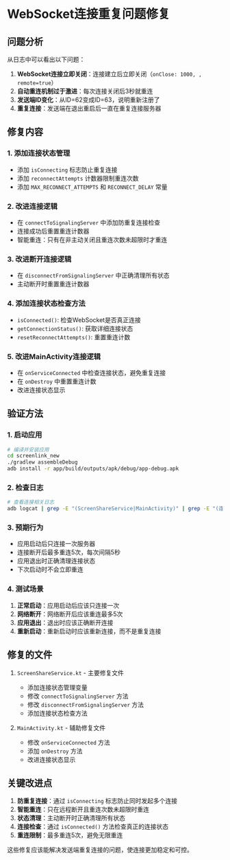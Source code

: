 # WebSocket连接重复问题修复

## 问题分析

从日志中可以看出以下问题：

1. **WebSocket连接立即关闭**：连接建立后立即关闭（`onClose: 1000, , remote=true`）
2. **自动重连机制过于激进**：每次连接关闭后3秒就重连
3. **发送端ID变化**：从ID=62变成ID=63，说明重新注册了
4. **重复连接**：发送端在退出重启后一直在重复连接服务器

## 修复内容

### 1. 添加连接状态管理
- 添加 `isConnecting` 标志防止重复连接
- 添加 `reconnectAttempts` 计数器限制重连次数
- 添加 `MAX_RECONNECT_ATTEMPTS` 和 `RECONNECT_DELAY` 常量

### 2. 改进连接逻辑
- 在 `connectToSignalingServer` 中添加防重复连接检查
- 连接成功后重置重连计数器
- 智能重连：只有在非主动关闭且重连次数未超限时才重连

### 3. 改进断开连接逻辑
- 在 `disconnectFromSignalingServer` 中正确清理所有状态
- 主动断开时重置重连计数器

### 4. 添加连接状态检查方法
- `isConnected()`: 检查WebSocket是否真正连接
- `getConnectionStatus()`: 获取详细连接状态
- `resetReconnectAttempts()`: 重置重连计数

### 5. 改进MainActivity连接逻辑
- 在 `onServiceConnected` 中检查连接状态，避免重复连接
- 在 `onDestroy` 中重置重连计数
- 改进连接状态显示

## 验证方法

### 1. 启动应用
```bash
# 编译并安装应用
cd screenlink_new
./gradlew assembleDebug
adb install -r app/build/outputs/apk/debug/app-debug.apk
```

### 2. 检查日志
```bash
# 查看连接相关日志
adb logcat | grep -E "(ScreenShareService|MainActivity)" | grep -E "(连接|WebSocket|重连)"
```

### 3. 预期行为
- 应用启动后只连接一次服务器
- 连接断开后最多重连5次，每次间隔5秒
- 应用退出时正确清理连接状态
- 下次启动时不会立即重连

### 4. 测试场景
1. **正常启动**：应用启动后应该只连接一次
2. **网络断开**：网络断开后应该重连最多5次
3. **应用退出**：退出时应该正确断开连接
4. **重新启动**：重新启动时应该重新连接，而不是重复连接

## 修复的文件

1. `ScreenShareService.kt` - 主要修复文件
   - 添加连接状态管理变量
   - 修改 `connectToSignalingServer` 方法
   - 修改 `disconnectFromSignalingServer` 方法
   - 添加连接状态检查方法

2. `MainActivity.kt` - 辅助修复文件
   - 修改 `onServiceConnected` 方法
   - 添加 `onDestroy` 方法
   - 改进连接状态显示

## 关键改进点

1. **防重复连接**：通过 `isConnecting` 标志防止同时发起多个连接
2. **智能重连**：只在远程断开且重连次数未超限时重连
3. **状态清理**：主动断开时正确清理所有状态
4. **连接检查**：通过 `isConnected()` 方法检查真正的连接状态
5. **重连限制**：最多重连5次，避免无限重连

这些修复应该能解决发送端重复连接的问题，使连接更加稳定和可控。 